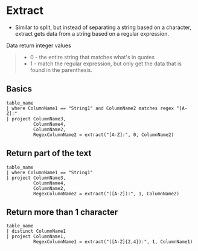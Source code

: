 # Extract

- Similar to split, but instead of separating a string based on a character, extract gets data from a string based on a regular expression.

Data return integer values

> - 0 \- the entire string that matches what's in quotes
> - 1 \-  match the regular expression, but only get the data that is found in the parenthesis.

## Basics

```KQL
table_name
| where ColumnName1 == "String1" and ColumnName2 matches regex "[A-Z]:"
| project ColumnName3,
          ColumnName4,
          ColumnName2,
          RegexColumnName2 = extract("[A-Z]:", 0, ColumnName2)
```

## Return part of the text

```KQL
table_name
| where ColumnName1 == "String1"
| project ColumnName3,
          ColumnName4,
          ColumnName2,
          RegexColumnName2 = extract("([A-Z]):", 1, ColumnName2)
```

## Return more than 1 character

```KQL
table_name
| distinct ColumnName1
| project ColumnName1,
          RegexColumnName1 = extract("([A-Z]{2,4}):", 1, ColumnName1)
```
